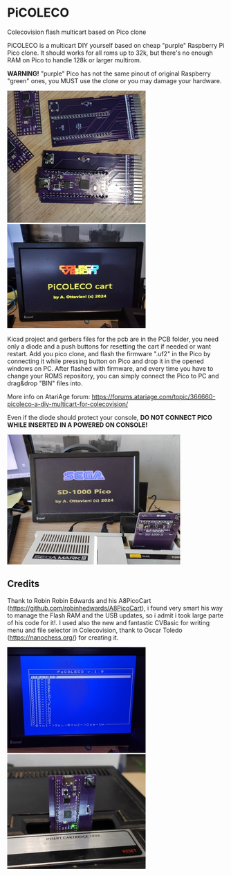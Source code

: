 # PiCOLECO
Colecovision flash multicart based on Pico clone

PiCOLECO is a multicart DIY yourself based on cheap "purple" Raspberry Pi Pico clone.
It should works for all roms up to 32k, but there's no enough RAM on Pico to handle 128k or larger multirom.

**WARNING!** "purple" Pico has not the same pinout of original Raspberry "green" ones, you MUST use the clone or you may damage your hardware.

![ScreenShot](https://raw.githubusercontent.com/aotta/PiCOLECO/main/Pictures/picocv1.jpg)
![ScreenShot](https://raw.githubusercontent.com/aotta/PiCOLECO/main/Pictures/picocv2.jpg)

Kicad project and gerbers files for the pcb are in the PCB folder, you need only a diode and a push buttons for resetting the cart if needed or want restart. 
Add you pico clone, and flash the firmware ".uf2" in the Pico by connecting it while pressing button on Pico and drop it in the opened windows on PC.
After flashed with firmware, and every time you have to change your ROMS repository, you can simply connect the Pico to PC and drag&drop "BIN" files  into.

More info on AtariAge forum: https://forums.atariage.com/topic/366660-picoleco-a-diy-multicart-for-colecovision/

Even if the diode should protect your console, **DO NOT CONNECT PICO WHILE INSERTED IN A POWERED ON CONSOLE!**

![ScreenShot](https://raw.githubusercontent.com/aotta/SD-1000/main/Pictures/sega1.jpg)

## Credits
Thank to Robin Robin Edwards and his A8PicoCart (https://github.com/robinhedwards/A8PicoCart), i found very smart his way to manage the Flash RAM and the USB updates, so i admit i took large parte of his code for it!.
I used also the new and fantastic CVBasic for writing menu and file selector in Colecovision, thank to Oscar Toledo (https://nanochess.org/) for creating it.



![ScreenShot](https://raw.githubusercontent.com/aotta//PiCOLECO/main/Pictures/picocv3.jpg)
![ScreenShot](https://raw.githubusercontent.com/aotta//PiCOLECO/main/Pictures/picocv4.jpg)
